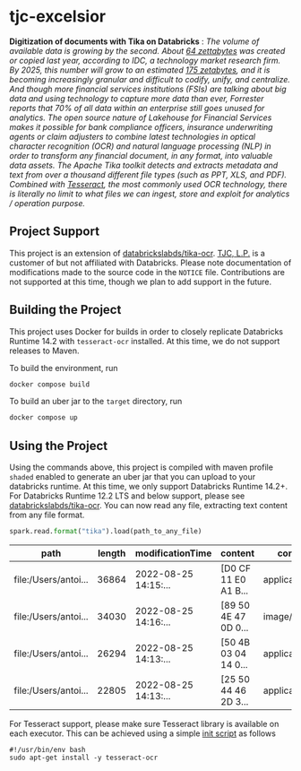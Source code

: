 # tjc-excelsior

**Digitization of documents with Tika on Databricks** : *The volume of available data is growing by the second. 
About [64 zettabytes](https://www.wsj.com/articles/how-to-understand-the-data-explosion-11638979214) was created 
or copied last year, according to IDC, a technology market research firm. By 2025, this number will grow to an 
estimated [175 zetabytes](https://www.statista.com/statistics/871513/worldwide-data-created/), and it is becoming 
increasingly granular and difficult to codify, unify, and centralize. And though more financial services institutions 
(FSIs) are talking about big data and using technology to capture more data than ever, Forrester reports that 70% of
all data within an enterprise still goes unused for analytics. The open source nature of Lakehouse for Financial 
Services makes it possible for bank compliance officers, insurance underwriting agents or claim adjusters to combine 
latest technologies in optical character recognition (OCR) and natural language processing (NLP) in order to transform 
any financial document, in any format, into valuable data assets. The Apache Tika toolkit detects and extracts 
metadata and text from over a thousand different file types (such as PPT, XLS, and PDF). Combined with 
[Tesseract](https://en.wikipedia.org/wiki/Tesseract_(software)), the most commonly used OCR technology, there is 
literally no limit to what files we can ingest, store and exploit for analytics / operation purpose.*

## Project Support
This project is an extension of [databrickslabds/tika-ocr](https://github.com/databrickslabs/tika-ocr). [TJC, L.P.](https://tjclp.com/) is a customer of but not affiliated with Databricks. Please note documentation of modifications made to the source code in the `NOTICE` file. Contributions are not supported at this time, though we plan to add support in the future.

## Building the Project
This project uses Docker for builds in order to closely replicate Databricks Runtime 14.2 with `tesseract-ocr` installed. At this time, we do not support releases to Maven.

To build the environment, run
```bash
docker compose build
```

To build an uber jar to the `target` directory, run 
```bash
docker compose up
```
## Using the Project

Using the commands above, this project is compiled with maven profile `shaded` enabled to generate an uber jar that you can upload to 
your databricks runtime. At this time, we only support Databricks Runtime 14.2+. For Databricks Runtime 12.2 LTS and below support, please see [databrickslabds/tika-ocr](https://github.com/databrickslabs/tika-ocr). You can now read any file, extracting text content from any file format.

```python
spark.read.format("tika").load(path_to_any_file)
```

|                path|length|    modificationTime|             content|         contentType|         contentText|     contentMetadata|
| ------------------ | ---- | ------------------ | ------------------ | ------------------ | ------------------ | ------------------ |
|file:/Users/antoi...| 36864|2022-08-25 14:15:...|[D0 CF 11 E0 A1 B...|  application/msword|key\n\nvalue\n\nh...|{meta:page-count ...|
|file:/Users/antoi...| 34030|2022-08-25 14:16:...|[89 50 4E 47 0D 0...|           image/png|key\n\nvalue\n\nh...|{tiff:BitsPerSamp...|
|file:/Users/antoi...| 26294|2022-08-25 14:13:...|[50 4B 03 04 14 0...|application/vnd.o...|\n\n\nimage1.png\...|{meta:page-count ...|
|file:/Users/antoi...| 22805|2022-08-25 14:13:...|[25 50 44 46 2D 3...|     application/pdf|\n \n \n\n \n\nke...|{dc:format -> app...|

For Tesseract support, please make sure Tesseract library is available on each executor. This can be achieved using a 
simple [init script](https://docs.databricks.com/clusters/init-scripts.html) as follows

```shell
#!/usr/bin/env bash
sudo apt-get install -y tesseract-ocr
```